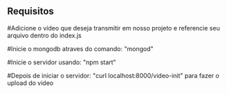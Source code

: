 ## Requisitos

#Adicione o vídeo que deseja transmitir em nosso projeto e referencie seu arquivo dentro do index.js

#Inicie o mongodb atraves do comando: "mongod"

#Inicie o servidor usando: "npm start"

#Depois de iniciar o servidor: "curl localhost:8000/video-init" para fazer o upload do video 
